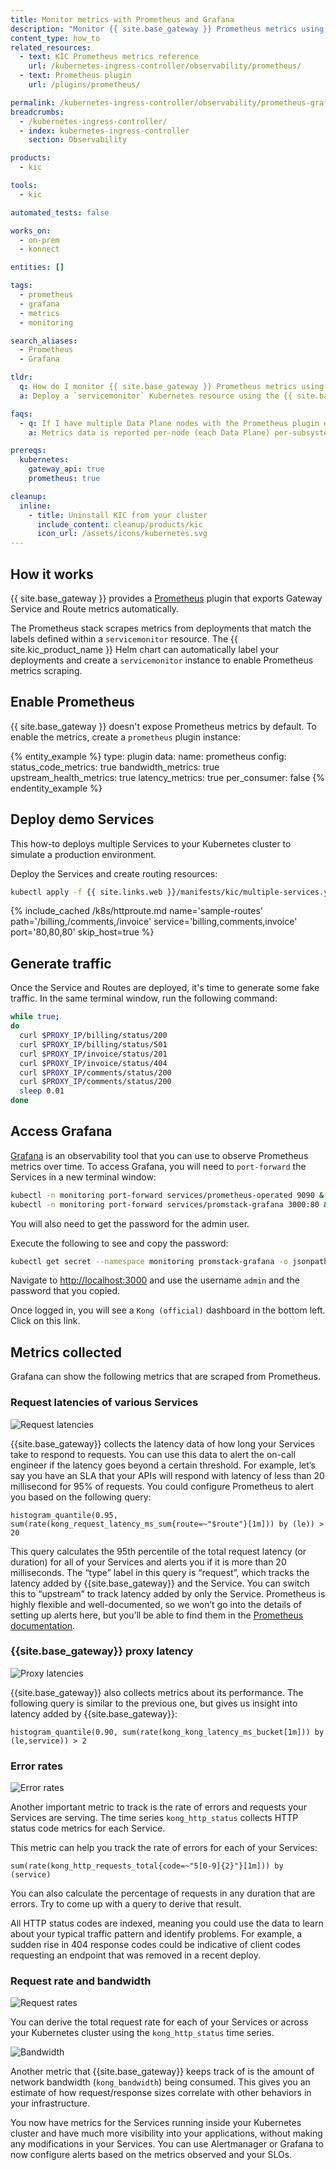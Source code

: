 ```yaml
---
title: Monitor metrics with Prometheus and Grafana
description: "Monitor {{ site.base_gateway }} Prometheus metrics using {{ site.kic_product_name}} and Grafana"
content_type: how_to
related_resources:
  - text: KIC Prometheus metrics reference
    url: /kubernetes-ingress-controller/observability/prometheus/
  - text: Prometheus plugin
    url: /plugins/prometheus/

permalink: /kubernetes-ingress-controller/observability/prometheus-grafana/
breadcrumbs:
  - /kubernetes-ingress-controller/
  - index: kubernetes-ingress-controller
    section: Observability

products:
  - kic

tools:
  - kic

automated_tests: false

works_on:
  - on-prem
  - konnect

entities: []

tags:
  - prometheus
  - grafana
  - metrics
  - monitoring

search_aliases:
  - Prometheus
  - Grafana

tldr:
  q: How do I monitor {{ site.base_gateway }} Prometheus metrics using Grafana?
  a: Deploy a `servicemonitor` Kubernetes resource using the {{ site.base_gateway }} Helm chart, then use a `KongClusterPlugin` to configure the `prometheus` plugin for all Services in the cluster.

faqs:
  - q: If I have multiple Data Plane nodes with the Prometheus plugin enabled, does the metrics data reflect the status of a single node or the aggregated status across all nodes?
    a: Metrics data is reported per-node (each Data Plane) per-subsystem (HTTP or TCP).

prereqs:
  kubernetes:
    gateway_api: true
    prometheus: true

cleanup:
  inline:
    - title: Uninstall KIC from your cluster
      include_content: cleanup/products/kic
      icon_url: /assets/icons/kubernetes.svg
---
```


## How it works

{{ site.base_gateway }} provides a [Prometheus](/plugins/prometheus/) plugin that exports Gateway Service and Route metrics automatically. 

The Prometheus stack scrapes metrics from deployments that match the labels defined within a `servicemonitor` resource. The {{ site.kic_product_name }} Helm chart can automatically label your deployments and create a `servicemonitor` instance to enable Prometheus metrics scraping.

## Enable Prometheus

{{ site.base_gateway }} doesn't expose Prometheus metrics by default. To enable the metrics, create a `prometheus` plugin instance:

{% entity_example %}
type: plugin
data:
  name: prometheus
  config:
    status_code_metrics: true
    bandwidth_metrics: true
    upstream_health_metrics: true
    latency_metrics: true
    per_consumer: false
{% endentity_example %}

## Deploy demo Services

This how-to deploys multiple Services to your Kubernetes cluster to simulate a production environment.

Deploy the Services and create routing resources:

```bash
kubectl apply -f {{ site.links.web }}/manifests/kic/multiple-services.yaml -n kong
```

{% include_cached /k8s/httproute.md name='sample-routes' path='/billing,/comments,/invoice' service='billing,comments,invoice' port='80,80,80' skip_host=true %}

## Generate traffic

Once the Service and Routes are deployed, it's time to generate some fake traffic. In the same terminal window, run the following command:

```bash
while true;
do
  curl $PROXY_IP/billing/status/200
  curl $PROXY_IP/billing/status/501
  curl $PROXY_IP/invoice/status/201
  curl $PROXY_IP/invoice/status/404
  curl $PROXY_IP/comments/status/200
  curl $PROXY_IP/comments/status/200
  sleep 0.01
done
```

## Access Grafana

[Grafana](https://grafana.com/) is an observability tool that you can use to observe Prometheus metrics over time. To access Grafana, you will need to `port-forward` the Services in a new terminal window:

```bash
kubectl -n monitoring port-forward services/prometheus-operated 9090 &
kubectl -n monitoring port-forward services/promstack-grafana 3000:80 &
```

You will also need to get the password for the admin user.

Execute the following to see and copy the password:

```bash
kubectl get secret --namespace monitoring promstack-grafana -o jsonpath="{.data.admin-password}" | base64 --decode ; echo
```

Navigate to [http://localhost:3000](http://localhost:3000) and use the username `admin` and the password that you copied.

Once logged in, you will see a `Kong (official)` dashboard in the bottom left. Click on this link.

## Metrics collected

Grafana can show the following metrics that are scraped from Prometheus.

### Request latencies of various Services

![Request latencies](/assets/images/kic/grafana/request-latencies.png)

{{site.base_gateway}} collects the latency data of how long your Services take to respond to requests. You can use this data to alert the on-call engineer if the latency goes beyond a certain threshold. For example, let’s say you have an SLA that your APIs will respond with latency of less than 20 millisecond for 95% of requests. You could configure Prometheus to alert you based on the following query:

```text
histogram_quantile(0.95, sum(rate(kong_request_latency_ms_sum{route=~"$route"}[1m])) by (le)) > 20
```

This query calculates the 95th percentile of the total request latency (or duration) for all of your Services and alerts you if it is more than 20 milliseconds. The “type” label in this query is “request”, which tracks the latency added by {{site.base_gateway}} and the Service. You can switch this to “upstream” to track latency added by only the Service. Prometheus is highly flexible and well-documented, so we won’t go into the details of setting up alerts here, but you’ll be able to find them in the [Prometheus documentation](https://grafana.com/docs/grafana/latest/datasources/prometheus/).

### {{site.base_gateway}} proxy latency

![Proxy latencies](/assets/images/kic/grafana/proxy-latencies.png)

{{site.base_gateway}} also collects metrics about its performance. The following query is similar to the previous one, but gives us insight into latency added by {{site.base_gateway}}:

```text
histogram_quantile(0.90, sum(rate(kong_kong_latency_ms_bucket[1m])) by (le,service)) > 2
```

### Error rates

![Error rates](/assets/images/kic/grafana/error-rates.png)

Another important metric to track is the rate of errors and requests your Services are serving. The time series `kong_http_status` collects HTTP status code metrics for each Service.

This metric can help you track the rate of errors for each of your Services:

```text
sum(rate(kong_http_requests_total{code=~"5[0-9]{2}"}[1m])) by (service)
```

You can also calculate the percentage of requests in any duration that are errors. Try to come up with a query to derive that result.

All HTTP status codes are indexed, meaning you could use the data to learn about your typical traffic pattern and identify problems. For example, a sudden rise in 404 response codes could be indicative of client codes requesting an endpoint that was removed in a recent deploy.

### Request rate and bandwidth

![Request rates](/assets/images/kic/grafana/request-rate.png)

You can derive the total request rate for each of your Services or across your Kubernetes cluster using the `kong_http_status` time series.

![Bandwidth](/assets/images/kic/grafana/bandwidth.png)

Another metric that {{site.base_gateway}} keeps track of is the amount of network bandwidth (`kong_bandwidth`) being consumed. This gives you an estimate of how request/response sizes correlate with other behaviors in your infrastructure.

You now have metrics for the Services running inside your Kubernetes cluster and have much more visibility into your applications, without making any modifications in your Services. You can use Alertmanager or Grafana to now configure alerts based on
the metrics observed and your SLOs.
